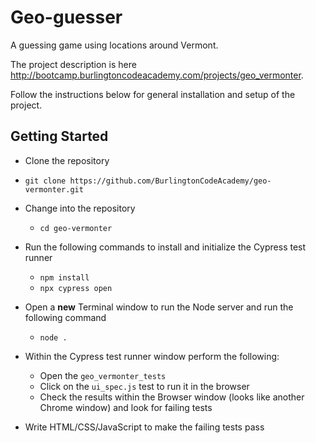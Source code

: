 # Geo-guesser

A guessing game using locations around Vermont.

The project description is here <http://bootcamp.burlingtoncodeacademy.com/projects/geo_vermonter>.

Follow the instructions below for general installation and setup of the project.

## Getting Started

- Clone the repository
 - `git clone https://github.com/BurlingtonCodeAcademy/geo-vermonter.git`

- Change into the repository
  - `cd geo-vermonter`

- Run the following commands to install and initialize the Cypress test runner
  - `npm install`
  - `npx cypress open`

- Open a **new** Terminal window to run the Node server and run the following command
  - `node .`

- Within the Cypress test runner window perform the following:
  - Open the `geo_vermonter_tests`
  - Click on the `ui_spec.js` test to run it in the browser
  - Check the results within the Browser window (looks like another Chrome window) and look for failing tests

- Write HTML/CSS/JavaScript to make the failing tests pass
